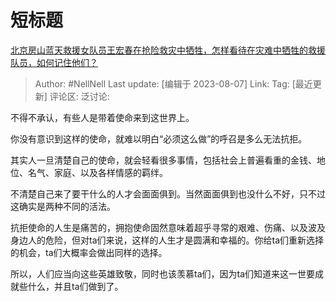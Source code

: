 # 短标题
[北京房山蓝天救援女队员王宏春在抢险救灾中牺牲，怎样看待在灾难中牺牲的救援队员，如何记住他们？](https://www.zhihu.com/question/615218768/answer/3154839349)

> Author: #NellNell
> Last update: [编辑于 2023-08-07]
> Link:
> Tag: [最近更新]
> 评论区:
> 泛讨论:

不得不承认，有些人是带着使命来到这世界上。

你没有意识到这样的使命，就难以明白“必须这么做”的呼召是多么无法抗拒。

其实人一旦清楚自己的使命，就会轻看很多事情，包括社会上普遍看重的金钱、地位、名气、家庭、以及各样情感的羁绊。

不清楚自己来了要干什么的人才会面面俱到。当然面面俱到也没什么不好，只不过这确实是两种不同的活法。

抗拒使命的人生是痛苦的，拥抱使命固然意味着超乎寻常的艰难、伤痛、以及波及身边人的危险，但对ta们来说，这样的人生才是圆满和幸福的。你给ta们重新选择的机会，ta们大概率会做出同样的选择。

所以，人们应当向这些英雄致敬，同时也该羡慕ta们，因为ta们知道来这一世要成就些什么，并且ta们做到了。